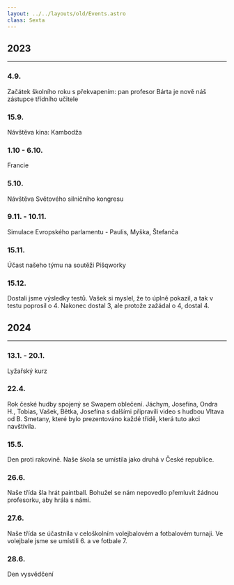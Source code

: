 ```yaml
---
layout: ../../layouts/old/Events.astro
class: Sexta
---
```

## 2023
---
### 4.9.
Začátek školního roku s překvapením: pan profesor Bárta je nově náš zástupce třídního učitele

### 15.9.
Návštěva kina: Kambodža

### 1.10 - 6.10.
Francie

### 5.10.
Návštěva Světového silničního kongresu

### 9.11. - 10.11.
Simulace Evropského parlamentu - Paulis, Myška, Štefanča

### 15.11.
Účast našeho týmu na soutěži Pišqworky

### 15.12.
Dostali jsme výsledky testů. Vašek si myslel, že to úplně pokazil, a tak v testu poprosil o 4. Nakonec dostal 3, ale protože zažádal o 4, dostal 4.

## 2024
---
### 13.1. - 20.1.
Lyžařský kurz

### 22.4.
Rok české hudby spojený se Swapem oblečení. Jáchym, Josefína, Ondra H., Tobias, Vašek, Bětka, Josefína s dalšími připravili video s hudbou Vltava od B. Smetany, které bylo prezentováno každé třídě, která tuto akci navštívila.

### 15.5.
Den proti rakovině. Naše škola se umístila jako druhá v České republice.

### 26.6.
Naše třída šla hrát paintball. Bohužel se nám nepovedlo přemluvit žádnou profesorku, aby hrála s námi.

### 27.6.
Naše třída se účastnila v celoškolním volejbalovém a fotbalovém turnaji. Ve volejbale jsme se umístili 6. a ve fotbale 7.

### 28.6.
Den vysvědčení
